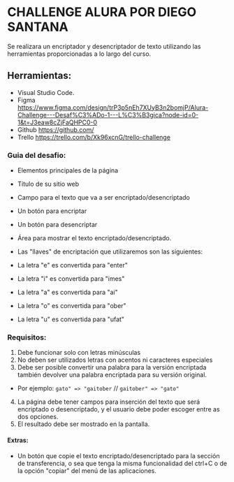 # CHALLENGE ALURA POR DIEGO SANTANA

Se realizara un encriptador y desencriptador de texto utilizando las herramientas proporcionadas a lo largo del curso.

## Herramientas:
- Visual Studio Code.
- Figma https://www.figma.com/design/trP3p5nEh7XUyB3n2bomjP/Alura-Challenge---Desaf%C3%ADo-1---L%C3%B3gica?node-id=0-1&t=J3eaw8cZjFaQHPC0-0
- Github https://github.com/
- Trello https://trello.com/b/Xk96xcnG/trello-challenge

### Guia del desafio:

- Elementos principales de la página
 - Título de su sitio web
 - Campo para el texto que va a ser encriptado/desencriptado
 - Un botón para encriptar
 - Un botón para desencriptar
 - Área para mostrar el texto encriptado/desencriptado.

- Las "llaves" de encriptación que utilizaremos son las siguientes:

 - La letra "e" es convertida para "enter"
 - La letra "i" es convertida para "imes"
 - La letra "a" es convertida para "ai"
 - La letra "o" es convertida para "ober"
 - La letra "u" es convertida para "ufat"
 
### Requisitos:

1. Debe funcionar solo con letras minúsculas
2. No deben ser utilizados letras con acentos ni caracteres especiales
3. Debe ser posible convertir una palabra para la versión encriptada también devolver una palabra encriptada para su versión original.
 - Por ejemplo: `gato" => "gaitober` // `gaitober" => "gato"`
4. La página debe tener campos para inserción del texto que será encriptado o desencriptado, y el usuario debe poder escoger entre as dos opciones.
5. El resultado debe ser mostrado en la pantalla.

#### Extras: 
* Un botón que copie el texto encriptado/desencriptado para la sección de transferencia, o sea que tenga la misma funcionalidad del ctrl+C o de la opción "copiar" del menú de las aplicaciones.
